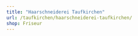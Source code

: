 ```yaml
---
title: "Haarschneiderei Taufkirchen"
url: /taufkirchen/haarschneiderei-taufkirchen/
shop: Friseur
---
```

